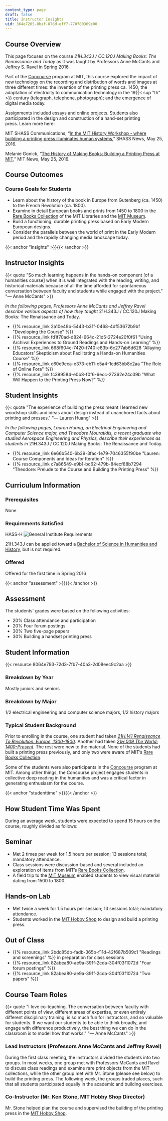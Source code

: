 ```yaml
---
content_type: page
draft: false
title: Instructor Insights
uid: 364e7205-8baf-876d-eff7-770f80369e00
---
```

## Course Overview

This page focuses on the course _21H.343J / CC.120J_ _Making Books: The Renaissance and Today_ as it was taught by Professors Anne McCants and Jeffrey S. Ravel in Spring 2016.

Part of the [Concourse](http://concourse.mit.edu/) program at MIT, this course explored the impact of new technology on the recording and distribution of words and images at three different times: the invention of the printing press ca. 1450; the adaptation of electricity to communication technology in the 19{{< sup "th" >}} century (telegraph, telephone, photograph); and the emergence of digital media today.

Assignments included essays and online projects. Students also participated in the design and construction of a hand-set printing press. Learn more here:

MIT SHASS Communications, “[In the MIT History Workshop - where building a printing press illuminates human systems](http://shass.mit.edu/news/news-2016-mens-et-manus-in-the-history-workshop),” SHASS News, May 25, 2016.

Melanie Gonick, “[The History of Making Books: Building a Printing Press at MIT](https://www.youtube.com/watch?v=ioPT8oDoG_I&feature=youtu.be),” MIT News, May 25, 2016.

## Course Outcomes

### Course Goals for Students

- Learn about the history of the book in Europe from Gutenberg (ca. 1450) to the French Revolution (ca. 1800).
- Examine in detail European books and prints from 1450 to 1800 in the [Rare Books Collection](https://libraries.mit.edu/distinctive-collections/collections/rare-books/) of the MIT Libraries and the [MIT Museum](http://web.mit.edu/museum/).
- Build a functioning, durable printing press based on Early Modern European designs.
- Consider the parallels between the world of print in the Early Modern period and the rapidly changing media landscape today.

{{< anchor "insights" >}}{{< /anchor >}}

## Instructor Insights

{{< quote "So much learning happens in the hands-on component [of a humanities course] when it is well integrated with the reading, writing, and historical materials because of all the time afforded for spontaneous conversation between faculty and students while engaged with the project." "— Anne McCants" >}}

_In the following pages, Professors Anne McCants and Jeffrey Ravel describe various aspects of how they taught_ 21H.343J / CC.120J Making Books: The Renaissance and Today.

- {{% resource_link 2a10e49b-5443-b31f-0468-4df53672b9bf "Developing the Course" %}}
- {{% resource_link fd1f70ad-d824-664c-21d5-2724e20f0f61 "Using Archival Experiences to Ground Readings and Hands-on Learning" %}}
- {{% resource_link 668f604c-7420-f740-c83b-6c277ab6d628 "Allaying Educators’ Skepticism about Facilitating a Hands-on Humanities Course" %}}
- {{% resource_link c60e9eca-e373-eb11-c5a4-1cd63bb8c2aa "The Role of Online Fora" %}}
- {{% resource_link fc399584-e0b8-f0f6-6ecc-27362e24c09b "What Will Happen to the Printing Press Now?" %}}

## Student Insights

{{< quote "The experience of building the press meant I learned new woodshop skills and ideas about design instead of unanchored facts about printing and presses." "— Lauren Huang" >}}

_In the following pages, Lauren Huang, an Electrical Engineering and Computer Science major, and Theodore Mouratidis, a recent graduate who studied Aerospace Engineering and Physics, describe their experiences as students in_ 21H.343J / CC.120J Making Books: The Renaissance and Today.

- {{% resource_link 6e66b540-6b39-3fac-1e79-7046355f90be "Lauren: Course Components and Ideas for Iteration" %}}
- {{% resource_link c7a86549-e9b1-bc62-479b-84ecf88b7294 "Theodore: Prelude to the Course and Building the Printing Press" %}}

## Curriculum Information

### Prerequisites

None

### Requirements Satisfied

HASS-H ![General Institute Requirements](/images/educator/icon-question-hass-h.png)

21H.343J can be applied toward a [Bachelor of Science in Humanities and History](http://history.mit.edu/undergraduate), but is not required.

### Offered

Offered for the first time in Spring 2016

{{< anchor "assessment" >}}{{< /anchor >}}

## Assessment

The students' grades were based on the following activities:

- 20% Class attendance and participation
- 20% Four forum postings
- 30% Two five-page papers
- 30% Building a handset printing press

## Student Information

{{< resource 8064e793-72d3-7fb7-40a3-2d08eec9c2aa >}}

### Breakdown by Year

Mostly juniors and seniors

### Breakdown by Major

1/2 electrical engineering and computer science majors, 1/2 history majors

### Typical Student Background

Prior to enrolling in the course, one student had taken [_21H.141 Renaissance To Revolution: Europe, 1300-1800_](/courses/21h-141-renaissance-to-revolution-europe-1300-1800-spring-2015). Another had taken [_21H.009 The World: 1400-Present_](/courses/21h-009-the-world-1400-present-spring-2014)_._ The rest were new to the material. None of the students had built a printing press previously, and only two were aware of MIT’s [Rare Books Collection](http://libraries.mit.edu/archives/research/rare-books.html).

Some of the students were also participants in the [Concourse](http://concourse.mit.edu/) program at MIT. Among other things, the Concourse project engages students in collective deep reading in the humanities and was a critical factor in generating enthusiasm for the course.

{{< anchor "studenttime" >}}{{< /anchor >}}

## How Student Time Was Spent

During an average week, students were expected to spend 15 hours on the course, roughly divided as follows:

## Seminar

- Met 2 times per week for 1.5 hours per session; 13 sessions total; mandatory attendance.
- Class sessions were discussion-based and several included an exploration of items from MIT’s [Rare Books Collection](http://libraries.mit.edu/archives/research/rare-books.html).
- A field trip to the [MIT Museum](http://mitmuseum.mit.edu/) enabled students to view visual material dating from 1500 to 1800.

## Hands-on Lab

- Met twice a week for 1.5 hours per session; 13 sessions total; mandatory attendance.
- Students worked in the [MIT Hobby Shop](http://studentlife.mit.edu/hobbyshop) to design and build a printing press.

## Out of Class

- {{% resource_link 2bdc85db-fadb-365b-f11d-42f687b509c1 "Readings and screenings" %}} in preparation for class sessions
- {{% resource_link 82abea80-ae9a-391f-2cda-304f03f1072d "Four forum postings" %}}
- {{% resource_link 82abea80-ae9a-391f-2cda-304f03f1072d "Two papers" %}}

## Course Team Roles

{{< quote "I love co-teaching. The conversation between faculty with different points of view, different areas of expertise, or even entirely different disciplinary training, is so much fun for instructors, and so valuable for students. If we want our students to be able to think broadly, and engage with difference productively, the best thing we can do in the classroom is to model how that works." "— Anne McCants" >}}

### Lead Instructors (Professors Anne McCants and Jeffrey Ravel)

During the first class meeting, the instructors divided the students into two groups. In most weeks, one group met with Professors McCants and Ravel to discuss class readings and examine rare print objects from the MIT collections, while the other group met with Mr. Stone (please see below) to build the printing press. The following week, the groups traded places, such that all students participated equally in the academic and building exercises.

### Co-Instructor (Mr. Ken Stone, MIT Hobby Shop Director)

Mr. Stone helped plan the course and supervised the building of the printing press in the [MIT Hobby Shop](http://studentlife.mit.edu/hobbyshop).